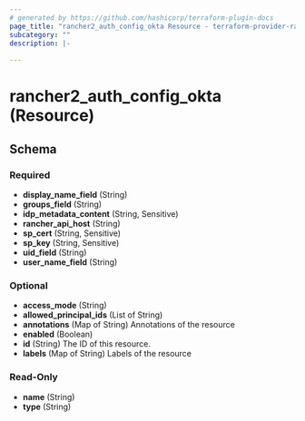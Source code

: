 ```yaml
---
# generated by https://github.com/hashicorp/terraform-plugin-docs
page_title: "rancher2_auth_config_okta Resource - terraform-provider-rancher2"
subcategory: ""
description: |-
  
---
```


# rancher2_auth_config_okta (Resource)





<!-- schema generated by tfplugindocs -->
## Schema

### Required

- **display_name_field** (String)
- **groups_field** (String)
- **idp_metadata_content** (String, Sensitive)
- **rancher_api_host** (String)
- **sp_cert** (String, Sensitive)
- **sp_key** (String, Sensitive)
- **uid_field** (String)
- **user_name_field** (String)

### Optional

- **access_mode** (String)
- **allowed_principal_ids** (List of String)
- **annotations** (Map of String) Annotations of the resource
- **enabled** (Boolean)
- **id** (String) The ID of this resource.
- **labels** (Map of String) Labels of the resource

### Read-Only

- **name** (String)
- **type** (String)


